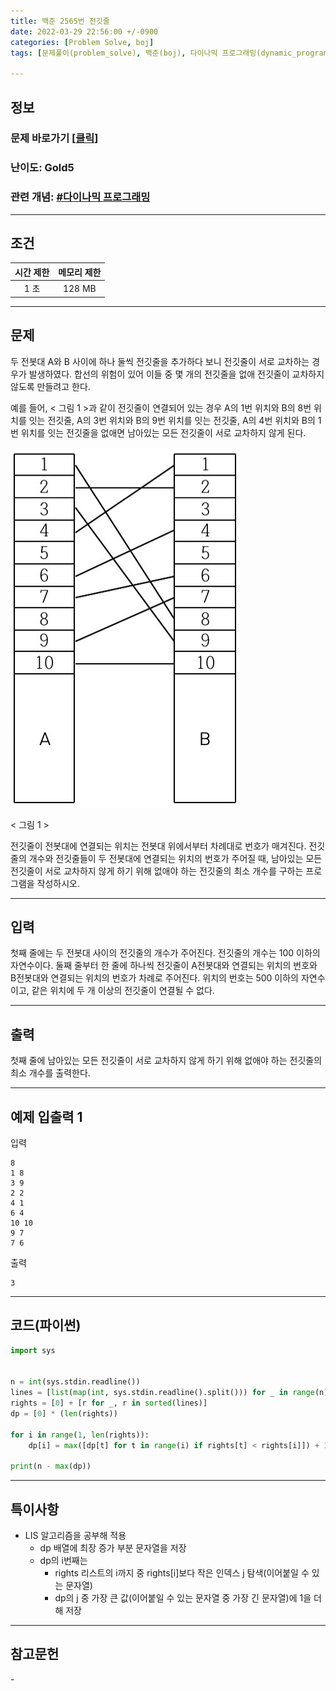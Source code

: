 ```yaml
---
title: 백준 2565번 전깃줄
date: 2022-03-29 22:56:00 +/-0900
categories: [Problem Solve, boj]
tags: [문제풀이(problem_solve), 백준(boj), 다이나믹 프로그래밍(dynamic_programming)]

---
```

## 정보
### 문제 바로가기 [[클릭](https://www.acmicpc.net/problem/2565)]
### 난이도: Gold5
### 관련 개념: [#다이나믹 프로그래밍](https://www.acmicpc.net/problemset?sort=ac_desc&algo=33)

---
## 조건

시간 제한|메모리 제한
:---:|:---:
1 초|128 MB

---
## 문제
두 전봇대 A와 B 사이에 하나 둘씩 전깃줄을 추가하다 보니 전깃줄이 서로 교차하는 경우가 발생하였다. 합선의 위험이 있어 이들 중 몇 개의 전깃줄을 없애 전깃줄이 교차하지 않도록 만들려고 한다.

예를 들어, < 그림 1 >과 같이 전깃줄이 연결되어 있는 경우 A의 1번 위치와 B의 8번 위치를 잇는 전깃줄, A의 3번 위치와 B의 9번 위치를 잇는 전깃줄, A의 4번 위치와 B의 1번 위치를 잇는 전깃줄을 없애면 남아있는 모든 전깃줄이 서로 교차하지 않게 된다.

![전기줄](/assets/img/problem_solve/0049/0049_problem.png)

< 그림 1 >

전깃줄이 전봇대에 연결되는 위치는 전봇대 위에서부터 차례대로 번호가 매겨진다. 전깃줄의 개수와 전깃줄들이 두 전봇대에 연결되는 위치의 번호가 주어질 때, 남아있는 모든 전깃줄이 서로 교차하지 않게 하기 위해 없애야 하는 전깃줄의 최소 개수를 구하는 프로그램을 작성하시오.

---
## 입력
첫째 줄에는 두 전봇대 사이의 전깃줄의 개수가 주어진다. 전깃줄의 개수는 100 이하의 자연수이다. 둘째 줄부터 한 줄에 하나씩 전깃줄이 A전봇대와 연결되는 위치의 번호와 B전봇대와 연결되는 위치의 번호가 차례로 주어진다. 위치의 번호는 500 이하의 자연수이고, 같은 위치에 두 개 이상의 전깃줄이 연결될 수 없다.

---
## 출력
첫째 줄에 남아있는 모든 전깃줄이 서로 교차하지 않게 하기 위해 없애야 하는 전깃줄의 최소 개수를 출력한다.

---
## 예제 입출력 1
입력
```
8
1 8
3 9
2 2
4 1
6 4
10 10
9 7
7 6
```

출력
```
3
```

---
## 코드(파이썬)
```python
import sys


n = int(sys.stdin.readline())
lines = [list(map(int, sys.stdin.readline().split())) for _ in range(n)]
rights = [0] + [r for _, r in sorted(lines)]
dp = [0] * (len(rights))

for i in range(1, len(rights)):
    dp[i] = max([dp[t] for t in range(i) if rights[t] < rights[i]]) + 1

print(n - max(dp))

```

---
## 특이사항
- LIS 알고리즘을 공부해 적용
  - dp 배열에 최장 증가 부분 문자열을 저장
  - dp의 i번째는
    - rights 리스트의 i까지 중 rights[i]보다 작은 인덱스 j 탐색(이어붙일 수 있는 문자열)
    - dp의 j 중 가장 큰 값(이어붙일 수 있는 문자열 중 가장 긴 문자열)에 1을 더해 저장

---
## 참고문헌
\- 
